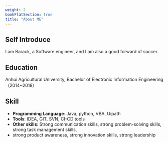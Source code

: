 ```yaml
---
weight: 2
bookFlatSection: true
title: "About ME"
---
```


## Self Introduce
I am Barack, a Software engineer, and I am also a good forward of soccer. 

## Education
Anhui Agricultural University, Bachelor of Electronic Information Engineering （2014~2018）

## Skill
- **Programming Language**: Java, python, VBA, Uipath
- **Tools**: IDEA, GIT, SVN, CI-CD tools
- **Other skills**: Strong communication skills, strong problem-solving skills, strong task management skills, 
- strong product awareness, strong innovation skills, strong leadership



